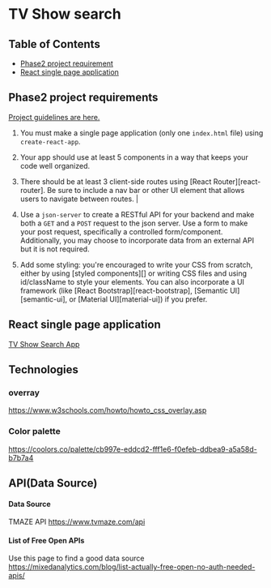 # TV Show search 

## Table of Contents
* [Phase2 project requirement](#phase2-project-requirements)
* [React single page application]()


## Phase2 project requirements

[Project guidelines are here. ](https://github.com/learn-co-curriculum/react-hooks-phase-2-project)


1. You must make a single page application (only one `index.html` file) using
   `create-react-app`.
2. Your app should use at least 5 components in a way that keeps your code well
   organized.
3. There should be at least 3 client-side routes using [React
   Router][react-router]. Be sure to include a nav bar or other UI element that
   allows users to navigate between routes.              |

4. Use a `json-server` to create a RESTful API for your backend and make both a
   `GET` and a `POST` request to the json server. Use a form to make your post
   request, specifically a controlled form/component. Additionally, you may
   choose to incorporate data from an external API but it is not required.

5. Add some styling: you're encouraged to write your CSS from scratch, either by
   using [styled components][] or writing CSS files and using id/className to
   style your elements. You can also incorporate a UI framework (like [React
   Bootstrap][react-bootstrap], [Semantic UI][semantic-ui], or [Material
   UI][material-ui]) if you prefer.

## React single page application
[TV Show Search App](https://github.com/RumiYo/phase-2-project/assets/131638126/709d5c26-cb57-4b60-bd62-c260774e9b4c)

## Technologies
### overray
https://www.w3schools.com/howto/howto_css_overlay.asp


### Color palette
https://coolors.co/palette/cb997e-eddcd2-fff1e6-f0efeb-ddbea9-a5a58d-b7b7a4


## API(Data Source)
#### Data Source
TMAZE API
https://www.tvmaze.com/api

#### List of Free Open APIs
Use this page to find a good data source
https://mixedanalytics.com/blog/list-actually-free-open-no-auth-needed-apis/






